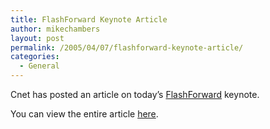 ```yaml
---
title: FlashForward Keynote Article
author: mikechambers
layout: post
permalink: /2005/04/07/flashforward-keynote-article/
categories:
  - General
---
```



Cnet has posted an article on today&#8217;s [FlashForward][1] keynote.

You can view the entire article [here][2].

 [1]: http://www.flashforwardconference.com
 [2]: http://news.com.com/Big+changes+ahead+for+Flash/2100-1032_3-5659052.html